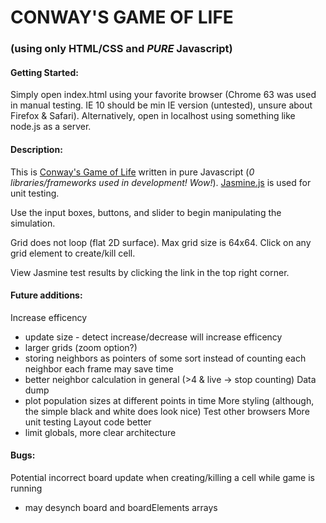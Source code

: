 # CONWAY'S GAME OF LIFE
### (using only HTML/CSS and *PURE* Javascript)

#### Getting Started: 

Simply open index.html using your favorite browser (Chrome 63 was used in manual testing. IE 10 should be min IE version (untested), unsure about Firefox & Safari). Alternatively, open in localhost using something like node.js as a server.

#### Description:
This is [Conway's Game of Life](https://en.wikipedia.org/wiki/Conway%27s_Game_of_Life) written in pure Javascript (*0 libraries/frameworks used in development! Wow!*). [Jasmine.js](https://jasmine.github.io) is used for unit testing.

Use the input boxes, buttons, and slider to begin manipulating the simulation.

Grid does not loop (flat 2D surface). Max grid size is 64x64. Click on any grid element to create/kill cell.

View Jasmine test results by clicking the link in the top right corner.

#### Future additions:
Increase efficency
 - update size - detect increase/decrease will increase efficency
 - larger grids (zoom option?)
 - storing neighbors as pointers of some sort instead of counting each neighbor each frame may save time
 - better neighbor calculation in general (>4 & live -> stop counting)
Data dump
 - plot population sizes at different points in time
More styling (although, the simple black and white does look nice)
Test other browsers
More unit testing
Layout code better
 - limit globals, more clear architecture

#### Bugs:
Potential incorrect board update when creating/killing a cell while game is running
 - may desynch board and boardElements arrays
